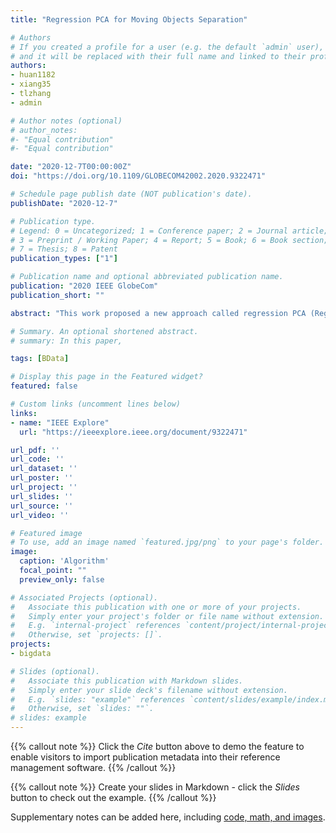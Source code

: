 ```yaml
---
title: "Regression PCA for Moving Objects Separation"

# Authors
# If you created a profile for a user (e.g. the default `admin` user), write the username (folder name) here 
# and it will be replaced with their full name and linked to their profile.
authors:
- huan1182
- xiang35
- tlzhang
- admin

# Author notes (optional)
# author_notes:
#- "Equal contribution"
#- "Equal contribution"

date: "2020-12-7T00:00:00Z"
doi: "https://doi.org/10.1109/GLOBECOM42002.2020.9322471"

# Schedule page publish date (NOT publication's date).
publishDate: "2020-12-7"

# Publication type.
# Legend: 0 = Uncategorized; 1 = Conference paper; 2 = Journal article;
# 3 = Preprint / Working Paper; 4 = Report; 5 = Book; 6 = Book section;
# 7 = Thesis; 8 = Patent
publication_types: ["1"]

# Publication name and optional abbreviated publication name.
publication: "2020 IEEE GlobeCom"
publication_short: ""

abstract: "This work proposed a new approach called regression PCA (RegPCA) for statistical machine learning and big data analyses. One of the potential use cases investigated in this work is to separate the moving objects (foreground) from the background images. This is achieved by performing regression before conducting Robust PCA (RPCA). RegPCA works well in the moving object detection task because the background information can be conceived as the regression portion of the images, while the residual portion of the regression can then be fed into RPCA to fine tune the foreground detection. The experiments show that in moving object detection problems RegPCA provides much better results than applying only RPCA, especially in color videos and when the moving objects are relatively big. Further studies are needed to leverage the interesting features of RegPCA approach and apply it to solve more real world problems."

# Summary. An optional shortened abstract.
# summary: In this paper, 

tags: [BData]

# Display this page in the Featured widget?
featured: false

# Custom links (uncomment lines below)
links:
- name: "IEEE Explore"
  url: "https://ieeexplore.ieee.org/document/9322471"

url_pdf: ''
url_code: ''
url_dataset: ''
url_poster: ''
url_project: ''
url_slides: ''
url_source: ''
url_video: ''

# Featured image
# To use, add an image named `featured.jpg/png` to your page's folder. 
image:
  caption: 'Algorithm'
  focal_point: ""
  preview_only: false

# Associated Projects (optional).
#   Associate this publication with one or more of your projects.
#   Simply enter your project's folder or file name without extension.
#   E.g. `internal-project` references `content/project/internal-project/index.md`.
#   Otherwise, set `projects: []`.
projects:
- bigdata

# Slides (optional).
#   Associate this publication with Markdown slides.
#   Simply enter your slide deck's filename without extension.
#   E.g. `slides: "example"` references `content/slides/example/index.md`.
#   Otherwise, set `slides: ""`.
# slides: example
---
```


{{% callout note %}}
Click the *Cite* button above to demo the feature to enable visitors to import publication metadata into their reference management software.
{{% /callout %}}

{{% callout note %}}
Create your slides in Markdown - click the *Slides* button to check out the example.
{{% /callout %}}

Supplementary notes can be added here, including [code, math, and images](https://wowchemy.com/docs/writing-markdown-latex/).
